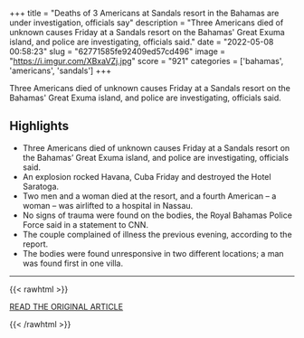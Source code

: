 +++
title = "Deaths of 3 Americans at Sandals resort in the Bahamas are under investigation, officials say"
description = "Three Americans died of unknown causes Friday at a Sandals resort on the Bahamas' Great Exuma island, and police are investigating, officials said."
date = "2022-05-08 00:58:23"
slug = "62771585fe92409ed57cd496"
image = "https://i.imgur.com/XBxaVZj.jpg"
score = "921"
categories = ['bahamas', 'americans', 'sandals']
+++

Three Americans died of unknown causes Friday at a Sandals resort on the Bahamas' Great Exuma island, and police are investigating, officials said.

## Highlights

- Three Americans died of unknown causes Friday at a Sandals resort on the Bahamas’ Great Exuma island, and police are investigating, officials said.
- An explosion rocked Havana, Cuba Friday and destroyed the Hotel Saratoga.
- Two men and a woman died at the resort, and a fourth American – a woman – was airlifted to a hospital in Nassau.
- No signs of trauma were found on the bodies, the Royal Bahamas Police Force said in a statement to CNN.
- The couple complained of illness the previous evening, according to the report.
- The bodies were found unresponsive in two different locations; a man was found first in one villa.

---

{{< rawhtml >}}
  <p class="article-category">
    <a target="_blank" href="https://www.cnn.com/2022/05/07/americas/sandals-resort-deaths-bahamas/index.html">READ THE ORIGINAL ARTICLE</a>
  </p>
{{< /rawhtml >}}
